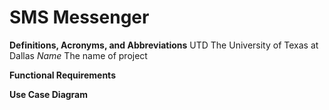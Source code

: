 # SMS Messenger

**Definitions, Acronyms, and Abbreviations**
UTD         The University of Texas at Dallas
*Name*      The name of project

**Functional Requirements**


**Use Case Diagram**


